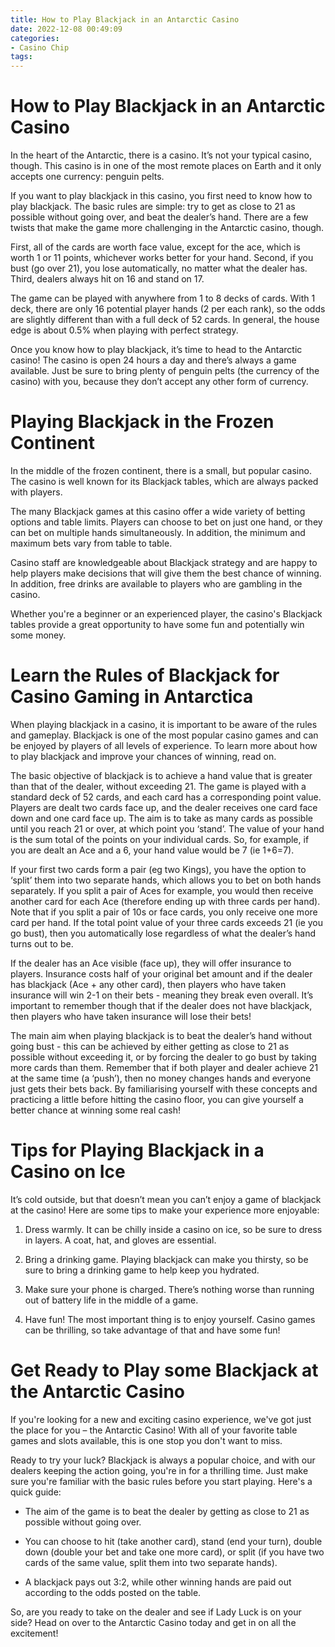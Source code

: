 ```yaml
---
title: How to Play Blackjack in an Antarctic Casino 
date: 2022-12-08 00:49:09
categories:
- Casino Chip
tags:
---
```



#  How to Play Blackjack in an Antarctic Casino 

In the heart of the Antarctic, there is a casino. It’s not your typical casino, though. This casino is in one of the most remote places on Earth and it only accepts one currency: penguin pelts.

If you want to play blackjack in this casino, you first need to know how to play blackjack. The basic rules are simple: try to get as close to 21 as possible without going over, and beat the dealer’s hand. There are a few twists that make the game more challenging in the Antarctic casino, though.

First, all of the cards are worth face value, except for the ace, which is worth 1 or 11 points, whichever works better for your hand. Second, if you bust (go over 21), you lose automatically, no matter what the dealer has. Third, dealers always hit on 16 and stand on 17.

The game can be played with anywhere from 1 to 8 decks of cards. With 1 deck, there are only 16 potential player hands (2 per each rank), so the odds are slightly different than with a full deck of 52 cards. In general, the house edge is about 0.5% when playing with perfect strategy.

Once you know how to play blackjack, it’s time to head to the Antarctic casino! The casino is open 24 hours a day and there’s always a game available. Just be sure to bring plenty of penguin pelts (the currency of the casino) with you, because they don’t accept any other form of currency.

#  Playing Blackjack in the Frozen Continent 

In the middle of the frozen continent, there is a small, but popular casino. The casino is well known for its Blackjack tables, which are always packed with players. 

The many Blackjack games at this casino offer a wide variety of betting options and table limits. Players can choose to bet on just one hand, or they can bet on multiple hands simultaneously. In addition, the minimum and maximum bets vary from table to table. 

Casino staff are knowledgeable about Blackjack strategy and are happy to help players make decisions that will give them the best chance of winning. In addition, free drinks are available to players who are gambling in the casino. 

Whether you're a beginner or an experienced player, the casino's Blackjack tables provide a great opportunity to have some fun and potentially win some money.

#  Learn the Rules of Blackjack for Casino Gaming in Antarctica 

When playing blackjack in a casino, it is important to be aware of the rules and gameplay. Blackjack is one of the most popular casino games and can be enjoyed by players of all levels of experience. To learn more about how to play blackjack and improve your chances of winning, read on.

The basic objective of blackjack is to achieve a hand value that is greater than that of the dealer, without exceeding 21. The game is played with a standard deck of 52 cards, and each card has a corresponding point value. Players are dealt two cards face up, and the dealer receives one card face down and one card face up. The aim is to take as many cards as possible until you reach 21 or over, at which point you ‘stand’. The value of your hand is the sum total of the points on your individual cards. So, for example, if you are dealt an Ace and a 6, your hand value would be 7 (ie 1+6=7).

If your first two cards form a pair (eg two Kings), you have the option to ‘split’ them into two separate hands, which allows you to bet on both hands separately. If you split a pair of Aces for example, you would then receive another card for each Ace (therefore ending up with three cards per hand). Note that if you split a pair of 10s or face cards, you only receive one more card per hand. If the total point value of your three cards exceeds 21 (ie you go bust), then you automatically lose regardless of what the dealer’s hand turns out to be.

If the dealer has an Ace visible (face up), they will offer insurance to players. Insurance costs half of your original bet amount and if the dealer has blackjack (Ace + any other card), then players who have taken insurance will win 2-1 on their bets - meaning they break even overall. It’s important to remember though that if the dealer does not have blackjack, then players who have taken insurance will lose their bets!

The main aim when playing blackjack is to beat the dealer’s hand without going bust - this can be achieved by either getting as close to 21 as possible without exceeding it, or by forcing the dealer to go bust by taking more cards than them. Remember that if both player and dealer achieve 21 at the same time (a ‘push’), then no money changes hands and everyone just gets their bets back. By familiarising yourself with these concepts and practicing a little before hitting the casino floor, you can give yourself a better chance at winning some real cash!

#  Tips for Playing Blackjack in a Casino on Ice 

It’s cold outside, but that doesn’t mean you can’t enjoy a game of blackjack at the casino! Here are some tips to make your experience more enjoyable:

1) Dress warmly. It can be chilly inside a casino on ice, so be sure to dress in layers. A coat, hat, and gloves are essential.

2) Bring a drinking game. Playing blackjack can make you thirsty, so be sure to bring a drinking game to help keep you hydrated.

3) Make sure your phone is charged. There’s nothing worse than running out of battery life in the middle of a game.

4) Have fun! The most important thing is to enjoy yourself. Casino games can be thrilling, so take advantage of that and have some fun!

#  Get Ready to Play some Blackjack at the Antarctic Casino

If you're looking for a new and exciting casino experience, we've got just the place for you – the Antarctic Casino! With all of your favorite table games and slots available, this is one stop you don't want to miss.

Ready to try your luck? Blackjack is always a popular choice, and with our dealers keeping the action going, you're in for a thrilling time. Just make sure you're familiar with the basic rules before you start playing. Here's a quick guide:

- The aim of the game is to beat the dealer by getting as close to 21 as possible without going over.

- You can choose to hit (take another card), stand (end your turn), double down (double your bet and take one more card), or split (if you have two cards of the same value, split them into two separate hands).

- A blackjack pays out 3:2, while other winning hands are paid out according to the odds posted on the table.

So, are you ready to take on the dealer and see if Lady Luck is on your side? Head on over to the Antarctic Casino today and get in on all the excitement!